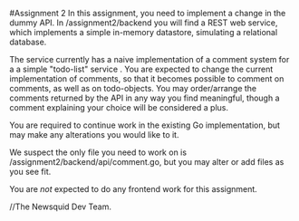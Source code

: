 #Assignment 2
In this assignment, you need to implement a change in the dummy API.
In /assignment2/backend you will find a REST web service, which implements a
simple in-memory datastore, simulating a relational database.

The service currently has a naive implementation of a comment system for a
a simple "todo-list" service .
You are expected to change the current implementation of comments, so that it
becomes possible to comment on comments, as well as on todo-objects.
You may order/arrange the comments returned by the API in any way you find
meaningful, though a comment explaining your choice will be considered a plus.

You are required to continue work in the existing Go implementation, but may make
any alterations you would like to it.

We suspect the only file you need to work on is
/assignment2/backend/api/comment.go, but you may alter or add files as you see
fit.

You are *not* expected to do any frontend work for this assignment.

//The Newsquid Dev Team.
